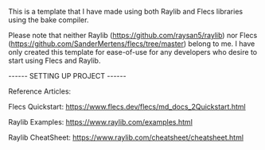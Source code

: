 This is a template that I have made using both Raylib and Flecs libraries using the bake compiler.

Please note that neither Raylib (https://github.com/raysan5/raylib) nor Flecs (https://github.com/SanderMertens/flecs/tree/master) belong to me. I have only created this template for ease-of-use for any developers who desire to start using Flecs and Raylib.

------ SETTING UP PROJECT ------

Reference Articles:

Flecs Quickstart: https://www.flecs.dev/flecs/md_docs_2Quickstart.html

Raylib Examples: https://www.raylib.com/examples.html

Raylib CheatSheet: https://www.raylib.com/cheatsheet/cheatsheet.html